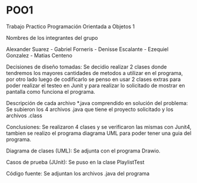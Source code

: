 # POO1
Trabajo Practico Programación Orientada a Objetos 1


Nombres de los integrantes del grupo

Alexander Suarez - Gabriel Forneris - Denisse Escalante - Ezequiel Gonzalez - Matias Centeno


Decisiones de diseño tomadas: Se decidio realizar 2 clases donde tendremos los mayores cantidades de metodos a utilizar en el programa, por otro lado luego de codificarlo se penso en usar 2 clases extras para poder realizar el testeo en Junit y para realizar lo solicitado de mostrar en pantalla como funciona el programa.


Descripción de cada archivo *.java comprendido en solución del problema: Se subieron los 4 archivos .java que tiene el proyecto solicitado y los archivos .class


Conclusiones: Se realizaron 4 clases y se verificaron las mismas con Junit4, tambien se realizo el programa diagrama UML para poder tener una guia del programa.


Diagrama de clases (UML): Se adjunta con el programa Drawio.

Casos de prueba (JUnit): Se puso en la clase PlaylistTest

Código fuente: Se adjuntan los archivos .java del programa
